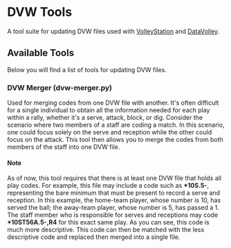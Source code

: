 # DVW Tools
A tool suite for updating DVW files used with [VolleyStation](https://www.volleystation.com) and [DataVolley](https://www.dataproject.com/Products/EN/en/Volleyball/DataVolley4).

## Available Tools
Below you will find a list of tools for updating DVW files.

### DVW Merger (dvw-merger.py)
Used for merging codes from one DVW file with another. It's often difficult for a single individual to obtain all the information needed for each play within a rally, whether it's a serve, attack, block, or dig. Consider the scenario where two members of a staff are coding a match. In this scenario, one could focus solely on the serve and reception while the other could focus on the attack. This tool then allows you to merge the codes from both members of the staff into one DVW file.

#### Note
As of now, this tool requires that there is at least one DVW file that holds all play codes. For example, this file may include a code such as __*10S.5-__, representing the bare minimum that must be present to record a serve and reception. In this example, the home-team player, whose number is 10, has served the ball; the away-team player, whose number is 5, has passed a 1. The staff member who is responsible for serves and receptions may code __*10ST56A.5-,R4__ for this exact same play. As you can see, this code is much more descriptive. This code can then be matched with the less descriptive code and replaced then merged into a single file.
